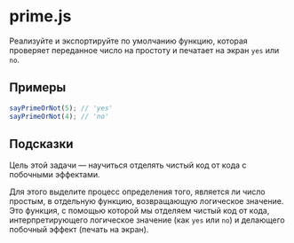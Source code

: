 # prime.js

Реализуйте и экспортируйте по умолчанию функцию, которая проверяет переданное число на простоту и печатает на экран ``yes`` или ``no``.

## Примеры
```javascript
sayPrimeOrNot(5); // 'yes'
sayPrimeOrNot(4); // 'no'
```

## Подсказки

Цель этой задачи — научиться отделять чистый код от кода с побочными эффектами.

Для этого выделите процесс определения того, является ли число простым, в отдельную функцию, возвращающую логическое значение. Это функция, с помощью которой мы отделяем чистый код от кода, интерпретирующего логическое значение (как ``yes`` или ``no``) и делающего побочный эффект (печать на экран).